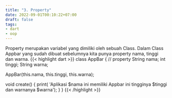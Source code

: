 ```yaml
---
title: "3. Property"
date: 2022-09-01T00:10:22+07:00
draft: false
tags:
- dart
- oop
---
```



Property merupakan variabel yang dimiliki oleh sebuah Class. Dalam Class Appbar yang sudah dibuat sebelumnya kita punya property nama, tinggi dan warna.
{{< highlight dart >}}
class AppBar {
  // property
  String nama;
  int tinggi;
  String warna;

  AppBar(this.nama, this.tinggi, this.warna);

  void create() {
    print(
        'Aplikasi $nama ini memiliki Appbar ini tingginya $tinggi dan warnanya $warna');
  }
}
{{< /highlight >}}
